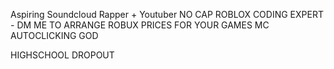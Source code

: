 Aspiring Soundcloud Rapper + Youtuber NO CAP
ROBLOX CODING EXPERT - DM ME TO ARRANGE ROBUX PRICES FOR YOUR GAMES
MC AUTOCLICKING GOD

HIGHSCHOOL DROPOUT

